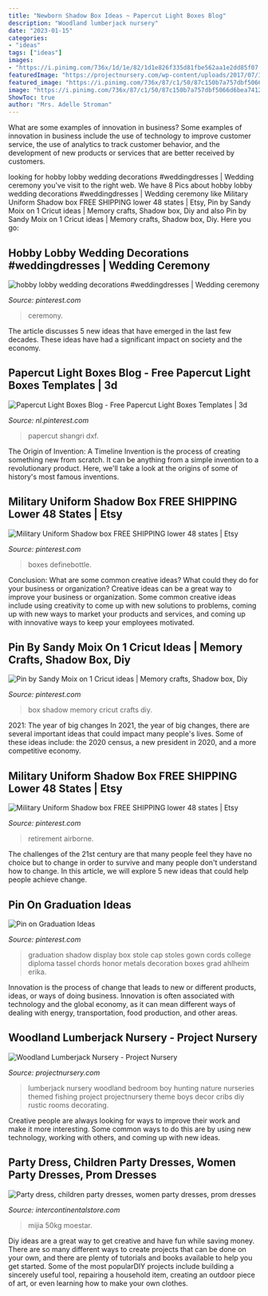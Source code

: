 ```yaml
---
title: "Newborn Shadow Box Ideas ~ Papercut Light Boxes Blog"
description: "Woodland lumberjack nursery"
date: "2023-01-15"
categories:
- "ideas"
tags: ["ideas"]
images:
- "https://i.pinimg.com/736x/1d/1e/82/1d1e826f335d81fbe562aa1e2dd85f07.jpg"
featuredImage: "https://projectnursery.com/wp-content/uploads/2017/07/IMG_1061.jpg"
featured_image: "https://i.pinimg.com/736x/87/c1/50/87c150b7a757dbf5066d6bea74129012.jpg"
image: "https://i.pinimg.com/736x/87/c1/50/87c150b7a757dbf5066d6bea74129012.jpg"
ShowToc: true
author: "Mrs. Adelle Stroman"
---
```



What are some examples of innovation in business?
Some examples of innovation in business include the use of technology to improve customer service, the use of analytics to track customer behavior, and the development of new products or services that are better received by customers.

	

		
looking for hobby lobby wedding decorations #weddingdresses | Wedding ceremony you've visit to the right web. We have 8 Pics about hobby lobby wedding decorations #weddingdresses | Wedding ceremony like Military Uniform Shadow box FREE SHIPPING lower 48 states | Etsy, Pin by Sandy Moix on 1 Cricut ideas | Memory crafts, Shadow box, Diy and also Pin by Sandy Moix on 1 Cricut ideas | Memory crafts, Shadow box, Diy. Here you go:
		
    
## Hobby Lobby Wedding Decorations #weddingdresses | Wedding Ceremony

<img loading=lazy src="https://i.pinimg.com/736x/db/a4/f1/dba4f15e4badb8122f608c4e37316145.jpg" onerror="this.onerror=null;this.src='https://tse1.mm.bing.net/th?id=OIP.7AzhGLD0P6uqwwhEV1UmtgHaLC&amp;pid=15.1';" alt="hobby lobby wedding decorations #weddingdresses | Wedding ceremony">

_Source: pinterest.com_

>ceremony. 

	

The article discusses 5 new ideas that have emerged in the last few decades. These ideas have had a significant impact on society and the economy.

    
## Papercut Light Boxes Blog - Free Papercut Light Boxes Templates | 3d

<img loading=lazy src="https://i.pinimg.com/736x/1d/1e/82/1d1e826f335d81fbe562aa1e2dd85f07.jpg" onerror="this.onerror=null;this.src='https://tse1.mm.bing.net/th?id=OIP.-2cIqaASfM3YtjnPXgLrwwHaHa&amp;pid=15.1';" alt="Papercut Light Boxes Blog - Free Papercut Light Boxes Templates | 3d">

_Source: nl.pinterest.com_

>papercut shangri dxf. 

	

The Origin of Invention: A Timeline
Invention is the process of creating something new from scratch. It can be anything from a simple invention to a revolutionary product. Here, we'll take a look at the origins of some of history's most famous inventions.

    
## Military Uniform Shadow Box FREE SHIPPING Lower 48 States | Etsy

<img loading=lazy src="https://i.pinimg.com/736x/98/19/23/98192312ef7ef16d947caefbd1281c69.jpg" onerror="this.onerror=null;this.src='https://tse1.mm.bing.net/th?id=OIP.YpkO2UJPkC2PCGZuSmBgqwHaJ3&amp;pid=15.1';" alt="Military Uniform Shadow box FREE SHIPPING lower 48 states | Etsy">

_Source: pinterest.com_

>boxes definebottle. 

	

Conclusion: What are some common creative ideas? What could they do for your business or organization?
Creative ideas can be a great way to improve your business or organization. Some common creative ideas include using creativity to come up with new solutions to problems, coming up with new ways to market your products and services, and coming up with innovative ways to keep your employees motivated.

    
## Pin By Sandy Moix On 1 Cricut Ideas | Memory Crafts, Shadow Box, Diy

<img loading=lazy src="https://i.pinimg.com/736x/87/c1/50/87c150b7a757dbf5066d6bea74129012.jpg" onerror="this.onerror=null;this.src='https://tse4.mm.bing.net/th?id=OIP.SS4Q4mL3iLuJnjczcMOmCgHaJ4&amp;pid=15.1';" alt="Pin by Sandy Moix on 1 Cricut ideas | Memory crafts, Shadow box, Diy">

_Source: pinterest.com_

>box shadow memory cricut crafts diy. 

	

2021: The year of big changes
In 2021, the year of big changes, there are several important ideas that could impact many people's lives. Some of these ideas include: the 2020 census, a new president in 2020, and a more competitive economy.

    
## Military Uniform Shadow Box FREE SHIPPING Lower 48 States | Etsy

<img loading=lazy src="https://i.pinimg.com/736x/dc/dd/b3/dcddb3bca8343350b1b50b55f38db7e5.jpg" onerror="this.onerror=null;this.src='https://tse4.mm.bing.net/th?id=OIP.2F00DxJOr22Ov9ye0H-znQHaJ3&amp;pid=15.1';" alt="Military Uniform Shadow box FREE SHIPPING lower 48 states | Etsy">

_Source: pinterest.com_

>retirement airborne. 

	

The challenges of the 21st century are that many people feel they have no choice but to change in order to survive and many people don't understand how to change. In this article, we will explore 5 new ideas that could help people achieve change.

    
## Pin On Graduation Ideas

<img loading=lazy src="https://i.pinimg.com/736x/b5/a1/21/b5a1218dcd4eafa89560bda35dcc296e--graduation-stole-graduation-ideas.jpg" onerror="this.onerror=null;this.src='https://tse2.mm.bing.net/th?id=OIP.URbcpwoEmVomOlbxPvhwJwHaJ3&amp;pid=15.1';" alt="Pin on Graduation Ideas">

_Source: pinterest.com_

>graduation shadow display box stole cap stoles gown cords college diploma tassel chords honor metals decoration boxes grad ahlheim erika. 

	

Innovation is the process of change that leads to new or different products, ideas, or ways of doing business. Innovation is often associated with technology and the global economy, as it can mean different ways of dealing with energy, transportation, food production, and other areas.

    
## Woodland Lumberjack Nursery - Project Nursery

<img loading=lazy src="https://projectnursery.com/wp-content/uploads/2017/07/IMG_1061.jpg" onerror="this.onerror=null;this.src='https://tse4.mm.bing.net/th?id=OIP.BF76RTW3WX5W2DBHnVdUeAHaJ4&amp;pid=15.1';" alt="Woodland Lumberjack Nursery - Project Nursery">

_Source: projectnursery.com_

>lumberjack nursery woodland bedroom boy hunting nature nurseries themed fishing project projectnursery theme boys decor cribs diy rustic rooms decorating. 

	

Creative people are always looking for ways to improve their work and make it more interesting. Some common ways to do this are by using new technology, working with others, and coming up with new ideas.

    
## Party Dress, Children Party Dresses, Women Party Dresses, Prom Dresses

<img loading=lazy src="https://ae01.alicdn.com/kf/HTB1fsDjahD1gK0jSZFyq6AiOVXaS.jpg" onerror="this.onerror=null;this.src='https://tse4.mm.bing.net/th?id=OIP.P0Kl_X2-alV015ybHyrE2QHaJ4&amp;pid=15.1';" alt="Party dress, children party dresses, women party dresses, prom dresses">

_Source: intercontinentalstore.com_

>mijia 50kg moestar. 

	

Diy ideas are a great way to get creative and have fun while saving money. There are so many different ways to create projects that can be done on your own, and there are plenty of tutorials and books available to help you get started. Some of the most popularDIY projects include building a sincerely useful tool, repairing a household item, creating an outdoor piece of art, or even learning how to make your own clothes.

